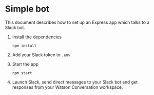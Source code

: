 # Simple bot

This document describes how to set up an Express app which talks to a Slack bot.

1. Install the dependencies

    ```
    npm install
    ```
    
2. Add your Slack token to `.env`

3. Start the app

    ```
    npm start
    ```
    
4. Launch Slack, send direct messages to your Slack bot and get responses from your Watson Conversation workspace.

